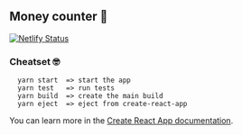 ## Money counter 💸

[![Netlify Status](https://api.netlify.com/api/v1/badges/3b6be5ec-dd09-4333-85f3-e4744809b616/deploy-status)](https://app.netlify.com/sites/money-counter/deploys)

### Cheatset 🤓

```
  yarn start  => start the app
  yarn test   => run tests
  yarn build  => create the main build
  yarn eject  => eject from create-react-app
```

You can learn more in the [Create React App documentation](https://facebook.github.io/create-react-app/docs/getting-started).
